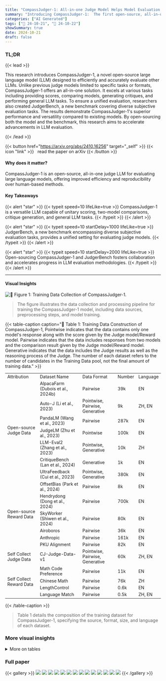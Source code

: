 ```yaml
---
title: "CompassJudger-1: All-in-one Judge Model Helps Model Evaluation and Evolution"
summary: "Introducing CompassJudger-1:  The first open-source, all-in-one judge LLM for efficient and reproducible evaluation of large language models."
categories: ["AI Generated"]
tags: ["🔖 24-10-21", "🤗 24-10-22"]
showSummary: true
date: 2024-10-21
draft: false
---
```


### TL;DR


{{< lead >}}

This research introduces CompassJudger-1, a novel open-source large language model (LLM) designed to efficiently and accurately evaluate other LLMs.  Unlike previous judge models limited to specific tasks or formats, CompassJudger-1 offers an all-in-one solution. It excels at various tasks including providing scores, comparing models, generating critiques, and performing general LLM tasks. To ensure a unified evaluation, researchers also created JudgerBench, a new benchmark covering diverse subjective evaluation tasks.  The results demonstrate CompassJudger-1's superior performance and versatility compared to existing models. By open-sourcing both the model and the benchmark, this research aims to accelerate advancements in LLM evaluation.

{{< /lead >}}


{{< button href="https://arxiv.org/abs/2410.16256" target="_self" >}}
{{< icon "link" >}} &nbsp; read the paper on arXiv
{{< /button >}}

#### Why does it matter?
CompassJudger-1 is an open-source, all-in-one judge LLM for evaluating large language models, offering improved efficiency and reproducibility over human-based methods.
#### Key Takeaways

{{< alert "star" >}}
{{< typeit speed=10 lifeLike=true >}} CompassJudger-1 is a versatile LLM capable of unitary scoring, two-model comparisons, critique generation, and general LLM tasks. {{< /typeit >}}
{{< /alert >}}

{{< alert "star" >}}
{{< typeit speed=10 startDelay=1000 lifeLike=true >}} JudgerBench, a new benchmark encompassing diverse subjective evaluation tasks, provides a unified setting for evaluating judge models. {{< /typeit >}}
{{< /alert >}}

{{< alert "star" >}}
{{< typeit speed=10 startDelay=2000 lifeLike=true >}} Open-sourcing CompassJudger-1 and JudgerBench fosters collaboration and accelerates progress in LLM evaluation methodologies. {{< /typeit >}}
{{< /alert >}}

------
#### Visual Insights



![](figures/figures_3_0.png "🔼 Figure 1: Training Data Collection of CompassJudger-1.")

> The figure illustrates the data collection and processing pipeline for training the CompassJudger-1 model, including data sources, preprocessing steps, and model training.







{{< table-caption caption="🔽 Table 1: Training Data Construction of CompassJudger-1, Pointwise indicates that the data contains only one model's response along with the score given by the Judge model/Reward model. Pairwise indicates that the data includes responses from two models and the comparison result given by the Judge model/Reward model. Generative indicates that the data includes the Judge results as well as the reasoning process of the Judge. The number of each dataset refers to the number of candidates in the Training Data pool, not the final amount of training data." >}}
<br><table id='5' style='font-size:14px'><tr><td>Attribution</td><td>Dataset Name</td><td>Data Format</td><td>Number</td><td>Language</td></tr><tr><td rowspan="7">Open-source Judge Data</td><td>AlpacaFarm (Dubois et al., 2024b)</td><td>Pairwise</td><td>39k</td><td>EN</td></tr><tr><td>Auto-J (Li et al., 2023)</td><td>Pointwise, Pairwise, Generative</td><td>9k</td><td>ZH, EN</td></tr><tr><td>PandaLM (Wang et al., 2023)</td><td>Pairwise</td><td>287k</td><td>EN</td></tr><tr><td>JudgeLM (Zhu et al., 2023)</td><td>Pointwise</td><td>100k</td><td>EN</td></tr><tr><td>LLM-Eval2 (Zhang et al., 2023)</td><td>Pointwise, Generative</td><td>10k</td><td>ZH</td></tr><tr><td>CritiqueBench (Lan et al., 2024)</td><td>Generative</td><td>1k</td><td>EN</td></tr><tr><td>UltraFeedback (Cui et al., 2023)</td><td>Pointwise, Generative</td><td>380k</td><td>EN</td></tr><tr><td rowspan="6">Open-source Reward Data</td><td>OffsetBias (Park et al., 2024)</td><td>Pairwise</td><td>8k</td><td>EN</td></tr><tr><td>Hendrydong (Dong et al., 2024)</td><td>Pairwise</td><td>700k</td><td>EN</td></tr><tr><td>SkyWorker (Shiwen et al., 2024)</td><td>Pairwise</td><td>80k</td><td>EN</td></tr><tr><td>Airoboros</td><td>Pairwise</td><td>36k</td><td>EN</td></tr><tr><td>Anthropic</td><td>Pairwise</td><td>161k</td><td>EN</td></tr><tr><td>PKU Alignment</td><td>Pairwise</td><td>82k</td><td>EN</td></tr><tr><td>Self Collect Judge Data</td><td>CJ-Judge-Data-v1</td><td>Pointwise, Pairwise, Generative</td><td>60k</td><td>ZH, EN</td></tr><tr><td rowspan="4">Self Collect Reward Data</td><td>Math Code Preference</td><td>Pairwise</td><td>11k</td><td>EN</td></tr><tr><td>Chinese Math</td><td>Pairwise</td><td>76k</td><td>ZH</td></tr><tr><td>LengthControl</td><td>Pairwise</td><td>0.6k</td><td>EN</td></tr><tr><td>Language Match</td><td>Pairwise</td><td>0.5k</td><td>ZH, EN</td></tr></table>{{< /table-caption >}}

> Table 1 details the composition of the training dataset for CompassJudger-1, specifying the source, format, size, and language of each dataset.



### More visual insights




<details>
<summary>More on tables
</summary>


{{< table-caption caption="🔽 Table 2: Ablation Study About the Proportion of Reward Data." >}}
<br><table id='3' style='font-size:14px'><tr><td>Models</td><td>Proportion of Reward Data</td><td>RewardBench</td><td>JudgerBench</td><td>Average</td></tr><tr><td>CompassJudger-1-7B</td><td>25%</td><td>0.810</td><td>0.633</td><td>0.722</td></tr><tr><td></td><td>33%</td><td>0.812</td><td>0.646</td><td>0.729</td></tr><tr><td></td><td>50%</td><td>0.823</td><td>0.665</td><td>0.744</td></tr><tr><td></td><td>66%</td><td>0.831</td><td>0.697</td><td>0.764</td></tr><tr><td></td><td>75%</td><td>0.833</td><td>0.612</td><td>0.723</td></tr><tr><td></td><td>83%</td><td>0.834</td><td>0.438</td><td>0.636</td></tr></table>{{< /table-caption >}}

> The table presents the ablation study results on the proportion of reward data used for training CompassJudger-1, showing the model's performance on RewardBench, JudgerBench, and their average across different reward data proportions.


{{< table-caption caption="🔽 Table 3: Ablation Study of General SFT Data. 'Judge Average' refers to the evaluation score that encompasses the judging capabilities of both RewardBench and JudgerBench, while 'Subjective Average' is the evaluation score on several subjective datasets listed in the table. The relevant evaluation results are obtained using OpenCompass (Contributors, 2023a). All results from the corresponding datasets have been normalized to percentages." >}}
<br><table id='3' style='font-size:14px'><tr><td>Models</td><td>Judge Average</td><td>AlignBench</td><td>ArenaHard</td><td>Fofo</td><td>WildBench</td><td>Sub. Average</td></tr><tr><td>CJ-1-7B-w /o G-SFT</td><td>0.693</td><td>0.590</td><td>0.487</td><td>0.750</td><td>-0.071</td><td>0.490</td></tr><tr><td>CJ-1-7B-w. G-SFT</td><td>0.697</td><td>0.624</td><td>0.562</td><td>0.740</td><td>0.015</td><td>0.528</td></tr></table>{{< /table-caption >}}

> The table presents the ablation study results of the impact of general SFT data on the CompassJudger model's performance across various benchmarks.


{{< table-caption caption="🔽 Table 4: Detailed Introduction of Subjective Evaluation Datasets in JDB-B The official FoFo dataset includes only English, and we created the Chinese portion. Additionally, due to the outdated references in AlignBench, we changed its evaluation method from Pointwise to Pairwise." >}}
<br><table id='3' style='font-size:14px'><tr><td>Dataset Name</td><td>Data Format</td><td>Turns</td><td>Scenario Label</td><td>Language</td></tr><tr><td>AlignBench</td><td>Pairwise</td><td>Single Turn</td><td>Daily Chat, Chinese Culture</td><td>ZH</td></tr><tr><td>ArenaHard</td><td>Pairwise</td><td>Single Turn</td><td>Daily Chat, Reasoning, Math, Code</td><td>EN</td></tr><tr><td>FoFo</td><td>Pointwise</td><td>Single Turn</td><td>Instruction Following</td><td>ZH, EN</td></tr><tr><td>WildBench</td><td>Pairwise</td><td>Single Turn, Multi Turn</td><td>Daily Chat</td><td>EN</td></tr></table>{{< /table-caption >}}

> Table 4 details the subjective evaluation datasets used in JudgerBench part B, specifying their data format, number of turns, scenario label, and language.


{{< table-caption caption="🔽 Table 5: Results on RewardBench and JudgerBench, Which JDB-A means JudgerBench partA, JDB-B means JudgerBench partB." >}}
<table id='5' style='font-size:14px'><tr><td>Models</td><td>RewardBench</td><td>I JDB-A EN</td><td>JDB-A CN</td><td>JDB-B Acc</td><td>JDB-B Corr</td><td>JudgerBench</td></tr><tr><td>Qwen2.5-7B-Chat</td><td>0.789</td><td>0.567</td><td>0.535</td><td>0.590</td><td>0.874</td><td>0.641</td></tr><tr><td>Qwen2-72B-Chat</td><td>0.822</td><td>0.588</td><td>0.584</td><td>0.625</td><td>0.935</td><td>0.683</td></tr><tr><td>Qwen2.5-72B-Chat</td><td>0.832</td><td>0.615</td><td>0.590</td><td>0.681</td><td>0.937</td><td>0.706</td></tr><tr><td>GPT-4o-0806</td><td>0.867</td><td>0.664</td><td>0.608</td><td>1</td><td>1</td><td>0.818</td></tr><tr><td>Skywork-llama3.1-8B</td><td>0.890</td><td>0.630</td><td>0.605</td><td>-</td><td>-</td><td>-</td></tr><tr><td>Selftaught-llama3.1-70B</td><td>0.900</td><td>0.443</td><td>0.570</td><td>0.598</td><td>0.869</td><td>0.620</td></tr><tr><td>CJ-1-1.5B</td><td>0.724</td><td>0.553</td><td>0.527</td><td>0.629</td><td>0.905</td><td>0.654</td></tr><tr><td>CJ-1-7B</td><td>0.831</td><td>0.570</td><td>0.583</td><td>0.687</td><td>0.948</td><td>0.697</td></tr><tr><td>CJ-1-14B</td><td>0.842</td><td>0.599</td><td>0.615</td><td>0.699</td><td>0.959</td><td>0.718</td></tr><tr><td>CJ-1-32B</td><td>0.854</td><td>0.614</td><td>0.612</td><td>0.720</td><td>0.963</td><td>0.727</td></tr></table>{{< /table-caption >}}

> Table 5 presents the results of several models on RewardBench and JudgerBench, showing their performance on different evaluation metrics.


{{< table-caption caption="🔽 Table 6: Detailed Results on RewardBench." >}}
<table id='3' style='font-size:14px'><tr><td>Models</td><td>Chat</td><td>Chat Hard</td><td>Safety</td><td>Reasoning</td><td>Average</td></tr><tr><td>Qwen2.5-7B-Chat</td><td>0.961</td><td>0.567</td><td>0.831</td><td>0.797</td><td>0.789</td></tr><tr><td>Qwen2-72B-Chat</td><td>0.955</td><td>0.640</td><td>0.843</td><td>0.848</td><td>0.822</td></tr><tr><td>Qwen2.5-72B-Chat</td><td>0.961</td><td>0.680</td><td>0.838</td><td>0.850</td><td>0.832</td></tr><tr><td>GPT-4o-0806</td><td>0.961</td><td>0.761</td><td>0.881</td><td>0.866</td><td>0.867</td></tr><tr><td>Skywork-llama3.1-8B</td><td>0.936</td><td>0.814</td><td>0.911</td><td>0.898</td><td>0.890</td></tr><tr><td>Selftaught-llama3.1-70B</td><td>0.969</td><td>0.851</td><td>0.896</td><td>0.884</td><td>0.900</td></tr><tr><td>CJ-1-1.5B</td><td>0.964</td><td>0.495</td><td>0.781</td><td>0.656</td><td>0.724</td></tr><tr><td>CJ-1-7B</td><td>0.978</td><td>0.605</td><td>0.847</td><td>0.895</td><td>0.831</td></tr><tr><td>CJ-1-14B</td><td>0.975</td><td>0.623</td><td>0.845</td><td>0.925</td><td>0.842</td></tr><tr><td>CJ-1-32B</td><td>0.978</td><td>0.656</td><td>0.861</td><td>0.922</td><td>0.854</td></tr></table>{{< /table-caption >}}

> The table presents a detailed breakdown of the performance of various models (including CompassJudger series and other LLMs) on the RewardBench dataset, showing their scores across different categories: Chat, Chat Hard, Safety, and Reasoning.


{{< table-caption caption="🔽 Table 7: Detailed Results on JDB-A-EN." >}}
<table id='3' style='font-size:14px'><tr><td>Models</td><td>Teaser</td><td>AI</td><td>Roleplay</td><td>Chat</td><td>Math</td><td>Reasoning</td><td>Creation</td><td>Code</td><td>Science</td><td>Humanities</td></tr><tr><td>Qwen2.5-7B-Chat</td><td>0.54</td><td>0.59</td><td>0.59</td><td>0.46</td><td>0.69</td><td>0.43</td><td>0.61</td><td>0.65</td><td>0.58</td><td>0.52</td></tr><tr><td>Qwen2-72B-Chat</td><td>0.63</td><td>0.59</td><td>0.54</td><td>0.49</td><td>0.62</td><td>0.64</td><td>0.60</td><td>0.74</td><td>0.51</td><td>0.52</td></tr><tr><td>Qwen2.5-72B-Chat</td><td>0.68</td><td>0.57</td><td>0.57</td><td>0.47</td><td>0.78</td><td>0.64</td><td>0.58</td><td>0.75</td><td>0.61</td><td>0.52</td></tr><tr><td>GPT-4o-0806</td><td>0.82</td><td>0.53</td><td>0.62</td><td>0.61</td><td>0.83</td><td>0.67</td><td>0.67</td><td>0.73</td><td>0.64</td><td>0.55</td></tr><tr><td>Skywork-Ilama3.1-8B</td><td>0.69</td><td>0.61</td><td>0.54</td><td>0.62</td><td>0.63</td><td>0.64</td><td>0.60</td><td>0.69</td><td>0.74</td><td>0.53</td></tr><tr><td>Selftaught-llama3.1-70B</td><td>0.47</td><td>0.45</td><td>0.47</td><td>0.37</td><td>0.45</td><td>0.43</td><td>0.36</td><td>0.58</td><td>0.48</td><td>0.36</td></tr><tr><td>CJ-1-1.5B</td><td>0.42</td><td>0.56</td><td>0.56</td><td>0.43</td><td>0.66</td><td>0.47</td><td>0.55</td><td>0.78</td><td>0.64</td><td>0.44</td></tr><tr><td>CJ-1-7B</td><td>0.56</td><td>0.56</td><td>0.51</td><td>0.47</td><td>0.68</td><td>0.58</td><td>0.58</td><td>0.75</td><td>0.58</td><td>0.43</td></tr><tr><td>CJ-1-14B</td><td>0.66</td><td>0.51</td><td>0.57</td><td>0.54</td><td>0.72</td><td>0.61</td><td>0.56</td><td>0.74</td><td>0.61</td><td>0.47</td></tr><tr><td>CJ-1-32B</td><td>0.66</td><td>0.57</td><td>0.56</td><td>0.59</td><td>0.78</td><td>0.58</td><td>0.55</td><td>0.75</td><td>0.60</td><td>0.49</td></tr></table>{{< /table-caption >}}

> This table presents the detailed results of different models on the English section of the JudgerBench Arena component, categorized by task type.


{{< table-caption caption="🔽 Table 8: Detailed Results on JDB-A-CN." >}}
<table id='5' style='font-size:14px'><tr><td>Models</td><td>Teaser</td><td>AI</td><td>Roleplay</td><td>Chat</td><td>Math</td><td>Reasoning</td><td>Creation</td><td>Code</td><td>Science</td><td>Humanities</td></tr><tr><td>Qwen2.5-7B-Chat</td><td>0.46</td><td>0.58</td><td>0.36</td><td>0.45</td><td>0.70</td><td>0.53</td><td>0.52</td><td>0.53</td><td>0.52</td><td>0.64</td></tr><tr><td>Qwen2-72B-Chat</td><td>0.62</td><td>0.54</td><td>0.34</td><td>0.55</td><td>0.68</td><td>0.63</td><td>0.58</td><td>0.58</td><td>0.62</td><td>0.64</td></tr><tr><td>Qwen2.5-72B-Chat</td><td>0.65</td><td>0.47</td><td>0.49</td><td>0.47</td><td>0.71</td><td>0.60</td><td>0.57</td><td>0.58</td><td>0.69</td><td>0.60</td></tr><tr><td>GPT-4o-0806</td><td>0.77</td><td>0.56</td><td>0.51</td><td>0.53</td><td>0.67</td><td>0.66</td><td>0.63</td><td>0.58</td><td>0.62</td><td>0.58</td></tr><tr><td>Skywork-llama3.1-8B</td><td>0.62</td><td>0.58</td><td>0.58</td><td>0.59</td><td>0.63</td><td>0.58</td><td>0.60</td><td>0.61</td><td>0.60</td><td>0.61</td></tr><tr><td>Selftaught-llama3.1-70B</td><td>0.62</td><td>0.56</td><td>0.55</td><td>0.48</td><td>0.67</td><td>0.55</td><td>0.57</td><td>0.57</td><td>0.51</td><td>0.61</td></tr><tr><td>CJ-1-1.5B</td><td>0.54</td><td>0.58</td><td>0.38</td><td>0.38</td><td>0.62</td><td>0.63</td><td>0.54</td><td>0.52</td><td>0.55</td><td>0.54</td></tr><tr><td>CJ-1-7B</td><td>0.62</td><td>0.54</td><td>0.41</td><td>0.58</td><td>0.70</td><td>0.60</td><td>0.59</td><td>0.56</td><td>0.59</td><td>0.60</td></tr><tr><td>CJ-1-14B</td><td>0.69</td><td>0.61</td><td>0.51</td><td>0.55</td><td>0.71</td><td>0.68</td><td>0.60</td><td>0.58</td><td>0.61</td><td>0.65</td></tr><tr><td>CJ-1-32B</td><td>0.69</td><td>0.58</td><td>0.53</td><td>0.52</td><td>0.71</td><td>0.53</td><td>0.60</td><td>0.61</td><td>0.61</td><td>0.69</td></tr></table>{{< /table-caption >}}

> Table 8 presents the detailed performance of different models on the Chinese section of JudgerBench A, broken down by task category.


{{< table-caption caption="🔽 Table 9: Detailed Accuracy Results on JDB-B." >}}
<br><table id='7' style='font-size:14px'><tr><td>Models</td><td>AlignBench</td><td>Fofo</td><td>WildBench</td><td>ArenaHard</td><td>Average</td></tr><tr><td>Qwen2.5-7B-Chat</td><td>0.777</td><td>0.670</td><td>0.470</td><td>0.444</td><td>0.590</td></tr><tr><td>Qwen2-72B-Chat</td><td>0.867</td><td>0.692</td><td>0.564</td><td>0.376</td><td>0.625</td></tr><tr><td>Qwen2.5-72B-Chat</td><td>0.878</td><td>0.677</td><td>0.599</td><td>0.570</td><td>0.681</td></tr><tr><td>Selftaught-llama3.1-70B</td><td>0.755</td><td>0.627</td><td>0.538</td><td>0.472</td><td>0.598</td></tr><tr><td>CJ-1-1.5B</td><td>0.822</td><td>0.712</td><td>0.550</td><td>0.430</td><td>0.629</td></tr><tr><td>CJ-1-7B</td><td>0.816</td><td>0.783</td><td>0.564</td><td>0.586</td><td>0.687</td></tr><tr><td>CJ-1-14B</td><td>0.839</td><td>0.787</td><td>0.566</td><td>0.602</td><td>0.699</td></tr><tr><td>CJ-1-32B</td><td>0.857</td><td>0.806</td><td>0.596</td><td>0.621</td><td>0.720</td></tr></table>{{< /table-caption >}}

> Table 9 presents the accuracy results of different models on the JudgerBench B, which includes four datasets: AlignBench, FoFo, WildBench, and ArenaHard, showing the accuracy of each model on each dataset and the average accuracy across all four datasets.


{{< table-caption caption="🔽 Table 10: Detailed Correlation Results on JDB-B." >}}
<br><table id='3' style='font-size:14px'><tr><td>Models</td><td>AlignBench</td><td>Fofo</td><td>WildBench</td><td>ArenaHard</td><td>Average</td></tr><tr><td>Qwen2.5-7B-Chat</td><td>0.916</td><td>0.681</td><td>0.967</td><td>0.931</td><td>0.874</td></tr><tr><td>Qwen2-72B-Chat</td><td>0.937</td><td>0.889</td><td>0.976</td><td>0.936</td><td>0.935</td></tr><tr><td>Qwen2.5-72B-Chat</td><td>0.964</td><td>0.916</td><td>0.958</td><td>0.912</td><td>0.937</td></tr><tr><td>Selftaught-llama3.1-70B</td><td>0.918</td><td>0.667</td><td>0.950</td><td>0.942</td><td>0.869</td></tr><tr><td>CJ-1-1.5B</td><td>0.928</td><td>0.851</td><td>0.981</td><td>0.858</td><td>0.905</td></tr><tr><td>CJ-1-7B</td><td>0.956</td><td>0.936</td><td>0.970</td><td>0.932</td><td>0.948</td></tr><tr><td>CJ-1-14B</td><td>0.966</td><td>0.956</td><td>0.965</td><td>0.951</td><td>0.959</td></tr><tr><td>CJ-1-32B</td><td>0.973</td><td>0.951</td><td>0.954</td><td>0.975</td><td>0.963</td></tr></table>{{< /table-caption >}}

> The table presents the correlation results of several models' judgments on the JudgerBench B dataset, using the accuracy rate per question and the correlation results based on the overall model scores as evaluation metrics.


{{< table-caption caption="🔽 Table 2: Ablation Study About the Proportion of Reward Data." >}}
<table id='2' style='font-size:16px'><tr><td>References</td></tr><tr><td>Josh Achiam, Steven Adler, Sandhini Agarwal, Lama Ahmad, Ilge Akkaya, Florencia Leoni Aleman, Diogo Almeida, Janko Altenschmidt, Sam Altman, Shyamal Anadkat, et al. Gpt-4 technical report. arXiv preprint arXiv:2303.08774, 2023.</td></tr><tr><td>Zheng Cai, Maosong Cao, Haojiong Chen, Kai Chen, Keyu Chen, Xin Chen, Xun Chen, Zehui Chen, Zhi Chen, Pei Chu, et al. Internlm2 technical report. arXiv preprint arXiv:2403.17297, 2024.</td></tr><tr><td>Wei-Lin Chiang, Lianmin Zheng, Ying Sheng, Anastasios Nikolas Angelopoulos, Tianle Li, Dacheng Li, Hao Zhang, Banghua Zhu, Michael Jordan, Joseph E Gonzalez, et al. Chatbot arena: An open platform for evaluating llms by human preference. arXiv preprint arXiv:2403.04132, 2024.</td></tr><tr><td>OpenCompass Contributors. Opencompass: A universal evaluation platform for foundation models. https: //github. com/ open- compass/ opencompass, 2023a.</td></tr><tr><td>XTuner Contributors. Xtuner: A toolkit for efficiently fine-tuning llm. https ・・ / /github.com/ InternLM/xtuner, 2023b.</td></tr><tr><td>Ganqu Cui, Lifan Yuan, Ning Ding, Guanming Yao, Wei Zhu, Yuan Ni, Guotong Xie, Zhiyuan Liu, and Maosong Sun. Ultrafeedback: Boosting language models with high- quality feedback, 2023.</td></tr><tr><td>Hanze Dong, Wei Xiong, Bo Pang, Haoxiang Wang, Han Zhao, Yingbo Zhou, Nan Jiang, Doyen Sahoo, Caiming Xiong, and Tong Zhang. Rlhf workflow: From reward modeling to online rlhf, 2024.</td></tr><tr><td>Yann Dubois, Balazs Galambosi, Percy Liang, and Tatsunori B Hashimoto. Length-controlled alpacaeval: A simple way to debias automatic evaluators. arXiv preprint arXiv:2404.04475, 2024a.</td></tr><tr><td>Yann Dubois, Chen Xuechen Li, Rohan Taori, Tianyi Zhang, Ishaan Gulrajani, Jimmy Ba, Carlos Guestrin, Percy S Liang, and Tatsunori B Hashimoto. Alpacafarm: A simulation framework for methods that learn from human feedback. Advances in Neural Information Processing Systems, 36, 2024b.</td></tr><tr><td>Pei Ke, Bosi Wen, Zhuoer Feng, Xiao Liu, Xuanyu Lei, Jiale Cheng, Shengyuan Wang, Aohan Zeng, Yuxiao Dong, Hongning Wang, et al. Critiquellm: Scaling llm-as-critic for effective and explainable evaluation of large language model generation. arXiv preprint arXiv:2311.18702, 2023.</td></tr><tr><td>Seungone Kim, Juyoung Suk, Ji Yong Cho, Shayne Longpre, Chaeeun Kim, Dongkeun Yoon, Guijin Son, Yejin Cho, Sheikh Shafayat, Jinheon Baek, et al. The biggen bench: A principled benchmark for fine-grained evaluation of language models with language models. arXiv preprint arXiv:2406.05761, 2024.</td></tr><tr><td>Nathan Lambert, Valentina Pyatkin, Jacob Morrison, LJ Miranda, Bill Yuchen Lin, Khy- athi Chandu, Nouha Dziri, Sachin Kumar, Tom Zick, Yejin Choi, et al. Rewardbench: Evaluating reward models for language modeling. arXiv preprint arXiv:2403.13787, 2024.</td></tr><tr><td>Tian Lan, Wenwei Zhang, Chen Xu, Heyan Huang, Dahua Lin, Kai Chen, and Xian-ling Mao. Criticbench: Evaluating large language models as critic. arXiv preprint arXiv:2402.13764, 2024.</td></tr><tr><td>Junlong Li, Shichao Sun, Weizhe Yuan, Run-Ze Fan, Hai Zhao, and Pengfei Liu. Generative judge for evaluating alignment. arXiv preprint arXiv:2310.05470, 2023.</td></tr><tr><td>Tianle Li, Wei-Lin Chiang, Evan Frick, Lisa Dunlap, Tianhao Wu, Banghua Zhu, Joseph E Gonzalez, and Ion Stoica. From crowdsourced data to high-quality benchmarks: Arena- hard and benchbuilder pipeline. arXiv preprint arXiv:2406.11939, 2024.</td></tr></table>{{< /table-caption >}}

> The table presents the ablation study results on different proportions of reward data used for training CompassJudger-1, evaluating performance across RewardBench, JudgerBench, and their average.


{{< table-caption caption="🔽 Table 1: Training Data Construction of CompassJudger-1, Pointwise indicates that the data contains only one model's response along with the score given by the Judge model/Reward model. Pairwise indicates that the data includes responses from two models and the comparison result given by the Judge model/Reward model. Generative indicates that the data includes the Judge results as well as the reasoning process of the Judge. The number of each dataset refers to the number of candidates in the Training Data pool, not the final amount of training data." >}}
<table id='2' style='font-size:16px'><tr><td>Bill Yuchen Lin, Yuntian Deng, Khyathi Chandu, Faeze Brahman, Abhilasha Ravichander, Valentina Pyatkin, Nouha Dziri, Ronan Le Bras, and Yejin Choi. Wildbench: Benchmark- ing llms with challenging tasks from real users in the wild. arXiv preprint arXiv:2406.04770, 2024.</td></tr><tr><td>Xiao Liu, Xuanyu Lei, Shengyuan Wang, Yue Huang, Zhuoer Feng, Bosi Wen, Jiale Cheng, Pei Ke, Yifan Xu, Weng Lam Tam, et al. Alignbench: Benchmarking chinese alignment of large language models. arXiv preprint arXiv:2311.18743, 2023.</td></tr><tr><td>Junsoo Park, Seungyeon Jwa, Meiying Ren, Daeyoung Kim, and Sanghyuk Choi. Offsetbias: Leveraging debiased data for tuning evaluators, 2024.</td></tr><tr><td>Tu Shiwen, Zhao Liang, Chris Yuhao Liu, Liang Zeng, and Yang Liu. Skywork critic model series. https : / /huggingface . co/Skywork, September 2024. URL https: / /huggingface. co/Skywork.</td></tr><tr><td>Yidong Wang, Zhuohao Yu, Zhengran Zeng, Linyi Yang, Cunxiang Wang, Hao Chen, Chaoya Jiang, Rui Xie, Jindong Wang, Xing Xie, et al. Pandalm: An automatic evaluation benchmark for llm instruction tuning optimization. arXiv preprint arXiv:2306.05087, 2023.</td></tr><tr><td>Congying Xia, Chen Xing, Jiangshu Du, Xinyi Yang, Yihao Feng, Ran Xu, Wenpeng Yin, and Caiming Xiong. Fofo: A benchmark to evaluate llms' format-following capability. arXiv preprint arXiv:2402.18667, 2024.</td></tr><tr><td>An Yang, Baosong Yang, Binyuan Hui, Bo Zheng, Bowen Yu, Chang Zhou, Chengpeng Li, Chengyuan Li, Dayiheng Liu, Fei Huang, et al. Qwen2 technical report. arXiv preprint arXiv:2407.10671, 2024.</td></tr><tr><td>Ming Zhang, Yue Zhang, Shichun Liu, Haipeng Yuan, Junzhe Wang, Yurui Dong, Jingyi Deng, Tao Gui, Qi Zhang, and Xuanjing Huang. LLMEval-2, July 2023. URL https: / /github . com/11meval/llmeval-2.</td></tr><tr><td>Lianghui Zhu, Xinggang Wang, and Xinlong Wang. Judgelm: Fine-tuned large language models are scalable judges. arXiv preprint arXiv:2310.17631, 2023.</td></tr></table>{{< /table-caption >}}

> Table 1 details the composition of the CompassJudger-1 training dataset, specifying the source, format, size, and language of each dataset.


</details>


### Full paper

{{< gallery >}}
<img src="paper_images/1.png" class="grid-w50 md:grid-w33 xl:grid-w25" />
<img src="paper_images/2.png" class="grid-w50 md:grid-w33 xl:grid-w25" />
<img src="paper_images/3.png" class="grid-w50 md:grid-w33 xl:grid-w25" />
<img src="paper_images/4.png" class="grid-w50 md:grid-w33 xl:grid-w25" />
<img src="paper_images/5.png" class="grid-w50 md:grid-w33 xl:grid-w25" />
<img src="paper_images/6.png" class="grid-w50 md:grid-w33 xl:grid-w25" />
<img src="paper_images/7.png" class="grid-w50 md:grid-w33 xl:grid-w25" />
<img src="paper_images/8.png" class="grid-w50 md:grid-w33 xl:grid-w25" />
<img src="paper_images/9.png" class="grid-w50 md:grid-w33 xl:grid-w25" />
<img src="paper_images/10.png" class="grid-w50 md:grid-w33 xl:grid-w25" />
<img src="paper_images/11.png" class="grid-w50 md:grid-w33 xl:grid-w25" />
<img src="paper_images/12.png" class="grid-w50 md:grid-w33 xl:grid-w25" />
<img src="paper_images/13.png" class="grid-w50 md:grid-w33 xl:grid-w25" />
<img src="paper_images/14.png" class="grid-w50 md:grid-w33 xl:grid-w25" />
{{< /gallery >}}